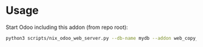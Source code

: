 # Usage

Start Odoo including this addon (from repo root):

```bash
python3 scripts/nix_odoo_web_server.py --db-name mydb --addon web_copy_confirm
```
